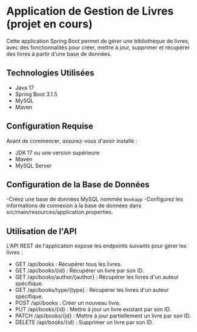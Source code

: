 # Application de Gestion de Livres (projet en cours)

Cette application Spring Boot permet de gérer une bibliothèque de livres, avec des fonctionnalités pour créer, mettre à jour, supprimer et récupérer des livres à partir d'une base de données.
## Technologies Utilisées

- Java 17
- Spring Boot 3.1.5
- MySQL
- Maven
 ## Configuration Requise

Avant de commencer, assurez-vous d'avoir installé :

- JDK 17 ou une version supérieure
- Maven
- MySQL Server
## Configuration de la Base de Données

-Créez une base de données MySQL nommée `bookapp`
-Configurez les informations de connexion à la base de données dans src/main/resources/application.properties.

## Utilisation de l'API

L'API REST de l'application expose les endpoints suivants pour gérer les livres :

- GET /api/books : Récupérer tous les livres.
- GET /api/books/{id} : Récupérer un livre par son ID.
- GET /api/books/author/{author} : Récupérer les livres d'un auteur spécifique.
- GET /api/books/type/{type} : Récupérer les livres d'un auteur spécifique.
- POST /api/books : Créer un nouveau livre.
- PUT /api/books/{id} : Mettre à jour un livre existant par son ID.
- PATCH /api/books/{id} : Mettre à jour partiellement un livre par son ID.
- DELETE /api/books/{id} : Supprimer un livre par son ID.
